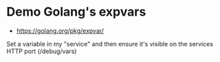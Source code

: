 Demo Golang's expvars
=====================

* https://golang.org/pkg/expvar/

Set a variable in my "service" and then ensure it's visible on the
services HTTP port (/debug/vars)
